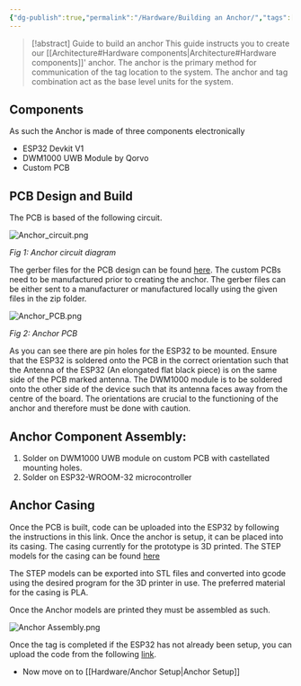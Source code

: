```yaml
---
{"dg-publish":true,"permalink":"/Hardware/Building an Anchor/","tags":["hardware","anchor"],"noteIcon":""}
---
```


> [!abstract] Guide to build an anchor
> This guide instructs you to create our [[Architecture#Hardware components\|Architecture#Hardware components]]' anchor. The anchor is the primary method for communication of the tag location to the system. The anchor and tag combination act as the base level units for the system.

## Components

As such the Anchor is made of three components electronically

- ESP32 Devkit V1
- DWM1000 UWB Module by Qorvo
- Custom PCB

## PCB Design and Build

The PCB is based of the following circuit.

![Anchor_circuit.png](/img/user/Attachments/hardware/Anchor_circuit.png)

*Fig 1: Anchor circuit diagram*

The gerber files for the PCB design can be found [here](https://github.com/S32-PAMS/PAMS-Hardware/tree/main/PCB). The custom PCBs need to be manufactured prior to creating the anchor. The gerber files can be either sent to a manufacturer or manufactured locally using the given files in the zip folder.

![Anchor_PCB.png](/img/user/Attachments/hardware/Anchor_PCB.png)

*Fig 2: Anchor PCB*

As you can see there are pin holes for the ESP32 to be mounted. Ensure that the ESP32 is soldered onto the PCB in the correct orientation such that the Antenna of the ESP32 (An elongated flat black piece) is on the same side of the PCB marked antenna. The DWM1000 module is to be soldered onto the other side of the device such that its antenna faces away from the centre of the board. The orientations are crucial to the functioning of the anchor and therefore must be done with caution.

## Anchor Component Assembly:

1. Solder on DWM1000 UWB module on custom PCB with castellated mounting holes.
2. Solder on ESP32-WROOM-32 microcontroller
## Anchor Casing

Once the PCB is built, code can be uploaded into the ESP32 by following the instructions in this link. Once the anchor is setup, it can be placed into its casing. The casing currently for the prototype is 3D printed. The STEP models for the casing can be found [here](https://github.com/S32-PAMS/PAMS-Hardware/tree/main/casing_model)

The STEP models can be exported into STL files and converted into gcode using the desired program for the 3D printer in use. The preferred material for the casing is PLA.

Once the Anchor models are printed they must be assembled as such.

![Anchor Assembly.png](/img/user/Attachments/hardware/Anchor%20Assembly.png)

Once the tag is completed if the ESP32 has not already been setup, you can upload the code from the following [link](https://github.com/S32-PAMS/PAMS-Hardware/tree/main/anchor_code).

- Now move on to [[Hardware/Anchor Setup\|Anchor Setup]]
